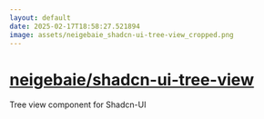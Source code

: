 ```yaml
---
layout: default
date: 2025-02-17T18:58:27.521894
image: assets/neigebaie_shadcn-ui-tree-view_cropped.png
---
```


# [neigebaie/shadcn-ui-tree-view](https://github.com/neigebaie/shadcn-ui-tree-view)

Tree view component for Shadcn-UI
